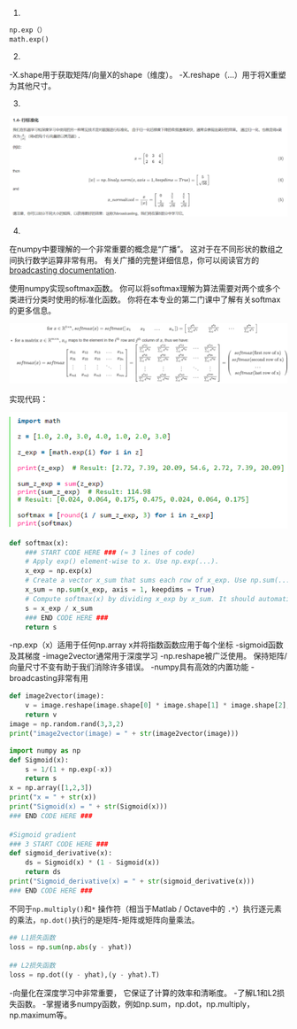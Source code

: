 1. 

```python
np.exp（）
math.exp()
```

2. 

-X.shape用于获取矩阵/向量X的shape（维度）。
-X.reshape（...）用于将X重塑为其他尺寸。



3. 

![image-20221222163420918](./L1W2.assets/image-20221222163420918.png)



4. 

在numpy中要理解的一个非常重要的概念是“广播”。 这对于在不同形状的数组之间执行数学运算非常有用。 有关广播的完整详细信息，你可以阅读官方的[broadcasting documentation](http://docs.scipy.org/doc/numpy/user/basics.broadcasting.html).

使用numpy实现softmax函数。 你可以将softmax理解为算法需要对两个或多个类进行分类时使用的标准化函数。 你将在本专业的第二门课中了解有关softmax的更多信息。

![image-20221222163559722](./L1W2.assets/image-20221222163559722.png)

实现代码：

![image-20221222172544941](./L1W2.assets/image-20221222172544941.png)

```python
def softmax(x):
    ### START CODE HERE ### (≈ 3 lines of code)
    # Apply exp() element-wise to x. Use np.exp(...).
    x_exp = np.exp(x)
    # Create a vector x_sum that sums each row of x_exp. Use np.sum(..., axis = 1, keepdims = True).
    x_sum = np.sum(x_exp, axis = 1, keepdims = True)
    # Compute softmax(x) by dividing x_exp by x_sum. It should automatically use numpy broadcasting.
    s = x_exp / x_sum
    ### END CODE HERE ### 
    return s
```

-np.exp（x）适用于任何np.array x并将指数函数应用于每个坐标
-sigmoid函数及其梯度
-image2vector通常用于深度学习
-np.reshape被广泛使用。 保持矩阵/向量尺寸不变有助于我们消除许多错误。
-numpy具有高效的内置功能
-broadcasting非常有用



```python
def image2vector(image):
	v = image.reshape(image.shape[0] * image.shape[1] * image.shape[2], 1)
	return v
image = np.random.rand(3,3,2)
print("image2vector(image) = " + str(image2vector(image)))
```

```python
import numpy as np
def Sigmoid(x):
	s = 1/(1 + np.exp(-x))
	return s
x = np.array([1,2,3])
print("x = " + str(x))
print("Sigmoid(x) = " + str(Sigmoid(x)))
### END CODE HERE ###

#Sigmoid gradient
### 3 START CODE HERE ###
def sigmoid_derivative(x):
	ds = Sigmoid(x) * (1 - Sigmoid(x))
	return ds
print("Sigmoid_derivative(x) = " + str(sigmoid_derivative(x)))
### END CODE HERE ###
```



不同于`np.multiply()`和`*` 操作符（相当于Matlab / Octave中的 `.*`）执行逐元素的乘法，`np.dot()`执行的是矩阵-矩阵或矩阵向量乘法。

```python
## L1损失函数
loss = np.sum(np.abs(y - yhat))

## L2损失函数
loss = np.dot((y - yhat),(y - yhat).T)
```

-向量化在深度学习中非常重要， 它保证了计算的效率和清晰度。
-了解L1和L2损失函数。
-掌握诸多numpy函数，例如np.sum，np.dot，np.multiply，np.maximum等。